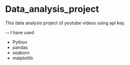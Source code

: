 # Data_analysis_project

This data analysis project of youtube videos using api key.

-- I have used 
- Python
- pandas
- seaborn
- matplotlib
